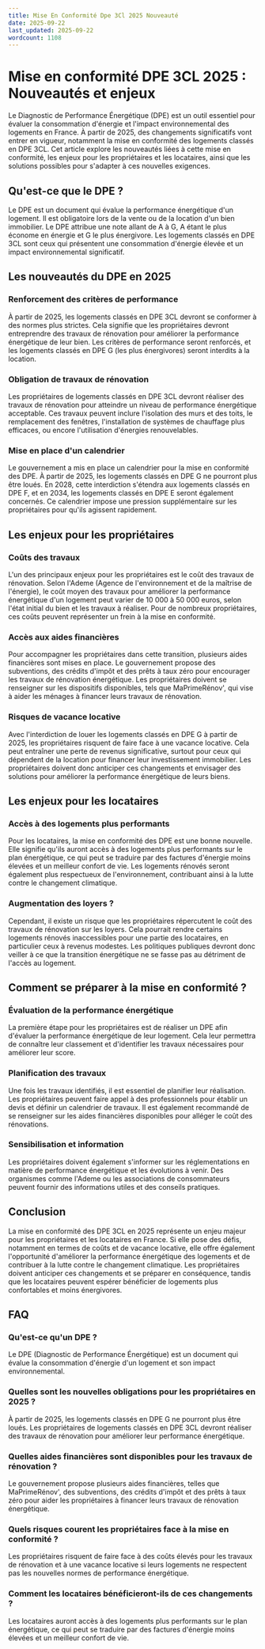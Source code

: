 ```yaml
---
title: Mise En Conformité Dpe 3Cl 2025 Nouveauté
date: 2025-09-22
last_updated: 2025-09-22
wordcount: 1108
---
```


# Mise en conformité DPE 3CL 2025 : Nouveautés et enjeux

Le Diagnostic de Performance Énergétique (DPE) est un outil essentiel pour évaluer la consommation d'énergie et l'impact environnemental des logements en France. À partir de 2025, des changements significatifs vont entrer en vigueur, notamment la mise en conformité des logements classés en DPE 3CL. Cet article explore les nouveautés liées à cette mise en conformité, les enjeux pour les propriétaires et les locataires, ainsi que les solutions possibles pour s'adapter à ces nouvelles exigences.

## Qu'est-ce que le DPE ?

Le DPE est un document qui évalue la performance énergétique d'un logement. Il est obligatoire lors de la vente ou de la location d'un bien immobilier. Le DPE attribue une note allant de A à G, A étant le plus économe en énergie et G le plus énergivore. Les logements classés en DPE 3CL sont ceux qui présentent une consommation d'énergie élevée et un impact environnemental significatif.

## Les nouveautés du DPE en 2025

### Renforcement des critères de performance

À partir de 2025, les logements classés en DPE 3CL devront se conformer à des normes plus strictes. Cela signifie que les propriétaires devront entreprendre des travaux de rénovation pour améliorer la performance énergétique de leur bien. Les critères de performance seront renforcés, et les logements classés en DPE G (les plus énergivores) seront interdits à la location.

### Obligation de travaux de rénovation

Les propriétaires de logements classés en DPE 3CL devront réaliser des travaux de rénovation pour atteindre un niveau de performance énergétique acceptable. Ces travaux peuvent inclure l'isolation des murs et des toits, le remplacement des fenêtres, l'installation de systèmes de chauffage plus efficaces, ou encore l'utilisation d'énergies renouvelables.

### Mise en place d'un calendrier

Le gouvernement a mis en place un calendrier pour la mise en conformité des DPE. À partir de 2025, les logements classés en DPE G ne pourront plus être loués. En 2028, cette interdiction s'étendra aux logements classés en DPE F, et en 2034, les logements classés en DPE E seront également concernés. Ce calendrier impose une pression supplémentaire sur les propriétaires pour qu'ils agissent rapidement.

## Les enjeux pour les propriétaires

### Coûts des travaux

L'un des principaux enjeux pour les propriétaires est le coût des travaux de rénovation. Selon l'Ademe (Agence de l'environnement et de la maîtrise de l'énergie), le coût moyen des travaux pour améliorer la performance énergétique d'un logement peut varier de 10 000 à 50 000 euros, selon l'état initial du bien et les travaux à réaliser. Pour de nombreux propriétaires, ces coûts peuvent représenter un frein à la mise en conformité.

### Accès aux aides financières

Pour accompagner les propriétaires dans cette transition, plusieurs aides financières sont mises en place. Le gouvernement propose des subventions, des crédits d'impôt et des prêts à taux zéro pour encourager les travaux de rénovation énergétique. Les propriétaires doivent se renseigner sur les dispositifs disponibles, tels que MaPrimeRénov', qui vise à aider les ménages à financer leurs travaux de rénovation.

### Risques de vacance locative

Avec l'interdiction de louer les logements classés en DPE G à partir de 2025, les propriétaires risquent de faire face à une vacance locative. Cela peut entraîner une perte de revenus significative, surtout pour ceux qui dépendent de la location pour financer leur investissement immobilier. Les propriétaires doivent donc anticiper ces changements et envisager des solutions pour améliorer la performance énergétique de leurs biens.

## Les enjeux pour les locataires

### Accès à des logements plus performants

Pour les locataires, la mise en conformité des DPE est une bonne nouvelle. Elle signifie qu'ils auront accès à des logements plus performants sur le plan énergétique, ce qui peut se traduire par des factures d'énergie moins élevées et un meilleur confort de vie. Les logements rénovés seront également plus respectueux de l'environnement, contribuant ainsi à la lutte contre le changement climatique.

### Augmentation des loyers ?

Cependant, il existe un risque que les propriétaires répercutent le coût des travaux de rénovation sur les loyers. Cela pourrait rendre certains logements rénovés inaccessibles pour une partie des locataires, en particulier ceux à revenus modestes. Les politiques publiques devront donc veiller à ce que la transition énergétique ne se fasse pas au détriment de l'accès au logement.

## Comment se préparer à la mise en conformité ?

### Évaluation de la performance énergétique

La première étape pour les propriétaires est de réaliser un DPE afin d'évaluer la performance énergétique de leur logement. Cela leur permettra de connaître leur classement et d'identifier les travaux nécessaires pour améliorer leur score.

### Planification des travaux

Une fois les travaux identifiés, il est essentiel de planifier leur réalisation. Les propriétaires peuvent faire appel à des professionnels pour établir un devis et définir un calendrier de travaux. Il est également recommandé de se renseigner sur les aides financières disponibles pour alléger le coût des rénovations.

### Sensibilisation et information

Les propriétaires doivent également s'informer sur les réglementations en matière de performance énergétique et les évolutions à venir. Des organismes comme l'Ademe ou les associations de consommateurs peuvent fournir des informations utiles et des conseils pratiques.

## Conclusion

La mise en conformité des DPE 3CL en 2025 représente un enjeu majeur pour les propriétaires et les locataires en France. Si elle pose des défis, notamment en termes de coûts et de vacance locative, elle offre également l'opportunité d'améliorer la performance énergétique des logements et de contribuer à la lutte contre le changement climatique. Les propriétaires doivent anticiper ces changements et se préparer en conséquence, tandis que les locataires peuvent espérer bénéficier de logements plus confortables et moins énergivores.

## FAQ

### Qu'est-ce qu'un DPE ?

Le DPE (Diagnostic de Performance Énergétique) est un document qui évalue la consommation d'énergie d'un logement et son impact environnemental.

### Quelles sont les nouvelles obligations pour les propriétaires en 2025 ?

À partir de 2025, les logements classés en DPE G ne pourront plus être loués. Les propriétaires de logements classés en DPE 3CL devront réaliser des travaux de rénovation pour améliorer leur performance énergétique.

### Quelles aides financières sont disponibles pour les travaux de rénovation ?

Le gouvernement propose plusieurs aides financières, telles que MaPrimeRénov', des subventions, des crédits d'impôt et des prêts à taux zéro pour aider les propriétaires à financer leurs travaux de rénovation énergétique.

### Quels risques courent les propriétaires face à la mise en conformité ?

Les propriétaires risquent de faire face à des coûts élevés pour les travaux de rénovation et à une vacance locative si leurs logements ne respectent pas les nouvelles normes de performance énergétique.

### Comment les locataires bénéficieront-ils de ces changements ?

Les locataires auront accès à des logements plus performants sur le plan énergétique, ce qui peut se traduire par des factures d'énergie moins élevées et un meilleur confort de vie.